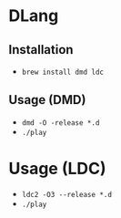 # DLang

## Installation

* `brew install dmd ldc`

## Usage (DMD)

* `dmd -O -release *.d`
* `./play`

# Usage (LDC)

* `ldc2 -O3 --release *.d`
* `./play`
